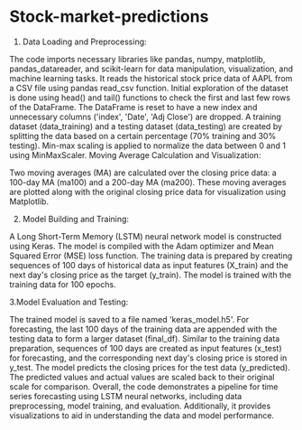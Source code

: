 # Stock-market-predictions
1. Data Loading and Preprocessing:

The code imports necessary libraries like pandas, numpy, matplotlib, pandas_datareader, and scikit-learn for data manipulation, visualization, and machine learning tasks.
It reads the historical stock price data of AAPL from a CSV file using pandas read_csv function.
Initial exploration of the dataset is done using head() and tail() functions to check the first and last few rows of the DataFrame.
The DataFrame is reset to have a new index and unnecessary columns ('index', 'Date', 'Adj Close') are dropped.
A training dataset (data_training) and a testing dataset (data_testing) are created by splitting the data based on a certain percentage (70% training and 30% testing).
Min-max scaling is applied to normalize the data between 0 and 1 using MinMaxScaler.
Moving Average Calculation and Visualization:

Two moving averages (MA) are calculated over the closing price data: a 100-day MA (ma100) and a 200-day MA (ma200).
These moving averages are plotted along with the original closing price data for visualization using Matplotlib.

2. Model Building and Training:

A Long Short-Term Memory (LSTM) neural network model is constructed using Keras.
The model is compiled with the Adam optimizer and Mean Squared Error (MSE) loss function.
The training data is prepared by creating sequences of 100 days of historical data as input features (X_train) and the next day's closing price as the target (y_train).
The model is trained with the training data for 100 epochs.

3.Model Evaluation and Testing:

The trained model is saved to a file named 'keras_model.h5'.
For forecasting, the last 100 days of the training data are appended with the testing data to form a larger dataset (final_df).
Similar to the training data preparation, sequences of 100 days are created as input features (x_test) for forecasting, and the corresponding next day's closing price is stored in y_test.
The model predicts the closing prices for the test data (y_predicted).
The predicted values and actual values are scaled back to their original scale for comparison.
Overall, the code demonstrates a pipeline for time series forecasting using LSTM neural networks, including data preprocessing, model training, and evaluation. Additionally, it provides visualizations to aid in understanding the data and model performance.
